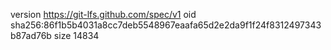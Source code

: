 version https://git-lfs.github.com/spec/v1
oid sha256:86f1b5b4031a8cc7deb5548967eaafa65d2e2da9f1f24f8312497343b87ad76b
size 14834
